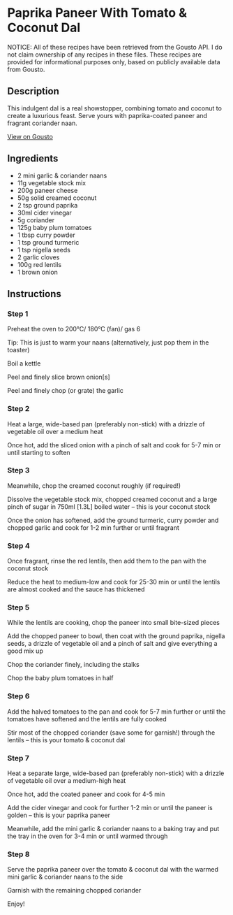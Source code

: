 # Paprika Paneer With Tomato & Coconut Dal

NOTICE: All of these recipes have been retrieved from the Gousto API. I do not claim ownership of any recipes in these files. These recipes are provided for informational purposes only, based on publicly available data from Gousto.

## Description

This indulgent dal is a real showstopper, combining tomato and coconut to create a luxurious feast. Serve yours with paprika-coated paneer and fragrant coriander naan.

[View on Gousto](https://www.gousto.co.uk/recipes/cookbook/paprika-paneer-with-tomato-coconut-dal)

## Ingredients

- 2 mini garlic & coriander naans
- 11g vegetable stock mix
- 200g paneer cheese
- 50g solid creamed coconut
- 2 tsp ground paprika
- 30ml cider vinegar
- 5g coriander
- 125g baby plum tomatoes
- 1 tbsp curry powder
- 1 tsp ground turmeric
- 1 tsp nigella seeds
- 2 garlic cloves
- 100g red lentils
- 1 brown onion

## Instructions


### Step 1

Preheat the oven to 200°C/ 180°C (fan)/ gas 6

Tip: This is just to warm your naans (alternatively, just pop them in the toaster)

Boil a kettle

Peel and finely slice brown onion<span class="text-danger">[s]</span>

Peel and finely chop (or grate) the garlic


### Step 2

Heat a large, wide-based pan (preferably non-stick) with a drizzle of vegetable oil over a medium heat

Once hot, add the sliced onion with a pinch of salt and cook for 5-7 min or until starting to soften


### Step 3

Meanwhile, chop the creamed coconut roughly (if required!)

Dissolve the vegetable stock mix, chopped creamed coconut and a large pinch of sugar in 750ml <span class="text-danger">[1.3L]</span> boiled water – this is your coconut stock

Once the onion has softened, add the ground turmeric, curry powder and chopped garlic and cook for 1-2 min further or until fragrant


### Step 4

Once fragrant, rinse the red lentils, then add them to the pan with the coconut stock

Reduce the heat to medium-low and cook for 25-30 min or until the lentils are almost cooked and the sauce has thickened


### Step 5

While the lentils are cooking, chop the paneer into small bite-sized pieces

Add the chopped paneer to bowl, then coat with the ground paprika, nigella seeds, a drizzle of vegetable oil and a pinch of salt and give everything a good mix up

Chop the coriander finely, including the stalks

Chop the baby plum tomatoes in half


### Step 6

Add the halved tomatoes to the pan and cook for 5-7 min further or until the tomatoes have softened and the lentils are fully cooked

Stir most of the chopped coriander (save some for garnish!) through the lentils – this is your tomato & coconut dal


### Step 7

Heat a separate large, wide-based pan (preferably non-stick) with a drizzle of vegetable oil over a medium-high heat

Once hot, add the coated paneer and cook for 4-5 min

Add the cider vinegar and cook for further 1-2 min or until the paneer is golden – this is your paprika paneer

Meanwhile, add the mini garlic & coriander naans to a baking tray and put the tray in the oven for 3-4 min or until warmed through

### Step 8

Serve the paprika paneer over the tomato & coconut dal with the warmed mini garlic & coriander naans to the side

Garnish with the remaining chopped coriander

Enjoy!

